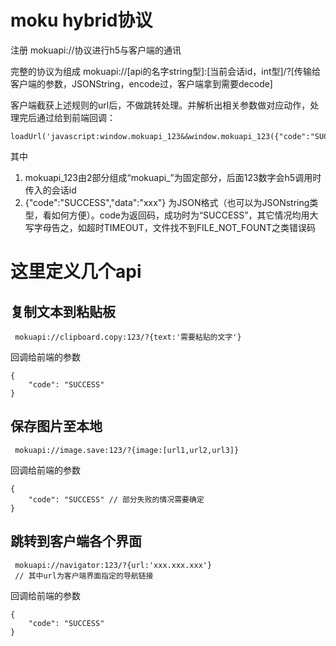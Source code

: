 # moku hybrid协议

注册 mokuapi://协议进行h5与客户端的通讯

完整的协议为组成
mokuapi://[api的名字string型]:[当前会话id，int型]/?[传输给客户端的参数，JSONString，encode过，客户端拿到需要decode]

客户端截获上述规则的url后，不做跳转处理。并解析出相关参数做对应动作，处理完后通过给到前端回调：
```
loadUrl('javascript:window.mokuapi_123&&window.mokuapi_123({"code":"SUCCESS","data":"xxx"})');
```
其中 
1. mokuapi_123由2部分组成“mokuapi_”为固定部分，后面123数字会h5调用时传入的会话id
2. {"code":"SUCCESS","data":"xxx"} 为JSON格式（也可以为JSONstring类型，看如何方便）。code为返回码，成功时为“SUCCESS”，其它情况均用大写字母告之，如超时TIMEOUT，文件找不到FILE_NOT_FOUNT之类错误码

# 这里定义几个api

## 复制文本到粘贴板

```
 mokuapi://clipboard.copy:123/?{text:'需要粘贴的文字'}
```

回调给前端的参数
```
{
    "code": "SUCCESS"
}
```


## 保存图片至本地

```
 mokuapi://image.save:123/?{image:[url1,url2,url3]}
```

回调给前端的参数
```
{
    "code": "SUCCESS" // 部分失败的情况需要确定
}
```

## 跳转到客户端各个界面

```
 mokuapi://navigator:123/?{url:'xxx.xxx.xxx'}
 // 其中url为客户端界面指定的导航链接
```

回调给前端的参数
```
{
    "code": "SUCCESS" 
}
```

## 


